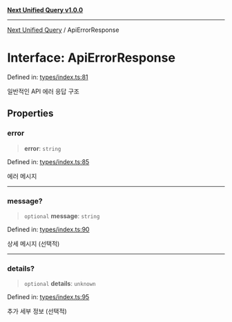 [**Next Unified Query v1.0.0**](../README.md)

***

[Next Unified Query](../globals.md) / ApiErrorResponse

# Interface: ApiErrorResponse

Defined in: [types/index.ts:81](https://github.com/newExpand/next-unified-query/blob/main/packages/core/src/types/index.ts#L81)

일반적인 API 에러 응답 구조

## Properties

### error

> **error**: `string`

Defined in: [types/index.ts:85](https://github.com/newExpand/next-unified-query/blob/main/packages/core/src/types/index.ts#L85)

에러 메시지

***

### message?

> `optional` **message**: `string`

Defined in: [types/index.ts:90](https://github.com/newExpand/next-unified-query/blob/main/packages/core/src/types/index.ts#L90)

상세 메시지 (선택적)

***

### details?

> `optional` **details**: `unknown`

Defined in: [types/index.ts:95](https://github.com/newExpand/next-unified-query/blob/main/packages/core/src/types/index.ts#L95)

추가 세부 정보 (선택적)
